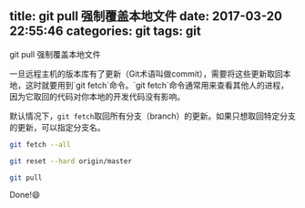 title: git pull 强制覆盖本地文件
date: 2017-03-20 22:55:46
categories: git
tags: git
---

git pull 强制覆盖本地文件
<!-- more -->一旦远程主机的版本库有了更新（Git术语叫做commit），需要将这些更新取回本地，这时就要用到`git fetch`命令。`git fetch`命令通常用来查看其他人的进程，因为它取回的代码对你本地的开发代码没有影响。
默认情况下，`git fetch`取回所有分支（branch）的更新。如果只想取回特定分支的更新，可以指定分支名。
```bash
git fetch --all
```
```bash
git reset --hard origin/master
```
```bash
git pull
```
Done!😄